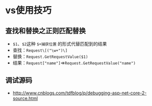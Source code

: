 # vs使用技巧

## 查找和替换之正则匹配替换

- `$1`、`$2`这种 `$+捕获位置` 的形式代替匹配到的结果
- 查找：`Request\[("\w+")\]`
- 替换：`Request.GetRequestValue($1)`
- 结果：`Request["name"]`=>`Request.GetRequestValue("name")`

## 调试源码

- http://www.cnblogs.com/tdfblog/p/debugging-asp-net-core-2-source.html